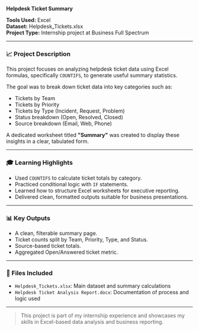 **Helpdesk Ticket Summary**

**Tools Used:** Excel  
**Dataset:** Helpdesk_Tickets.xlsx  
**Project Type:** Internship project at Business Full Spectrum

---

### 📈 Project Description
This project focuses on analyzing helpdesk ticket data using Excel formulas, specifically `COUNTIFS`, to generate useful summary statistics.

The goal was to break down ticket data into key categories such as:
- Tickets by Team
- Tickets by Priority
- Tickets by Type (Incident, Request, Problem)
- Status breakdown (Open, Resolved, Closed)
- Source breakdown (Email, Web, Phone)

A dedicated worksheet titled **"Summary"** was created to display these insights in a clear, tabulated form.

---

### 🎓 Learning Highlights
- Used `COUNTIFS` to calculate ticket totals by category.
- Practiced conditional logic with `IF` statements.
- Learned how to structure Excel worksheets for executive reporting.
- Delivered clean, formatted outputs suitable for business presentations.

---

### 📊 Key Outputs
- A clean, filterable summary page.
- Ticket counts split by Team, Priority, Type, and Status.
- Source-based ticket totals.
- Aggregated Open/Answered ticket metric.

---

### 📂 Files Included
- `Helpdesk_Tickets.xlsx`: Main dataset and summary calculations
- `Helpdesk Ticket Analysis Report.docx`: Documentation of process and logic used

---

> This project is part of my internship experience and showcases my skills in Excel-based data analysis and business reporting.
